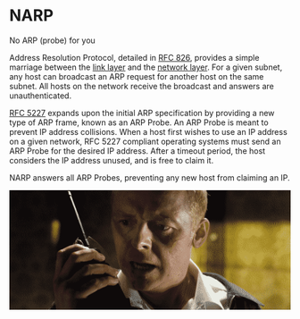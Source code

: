 # NARP
No ARP (probe) for you

Address Resolution Protocol, detailed in [RFC 826](https://tools.ietf.org/html/rfc826), provides a simple marriage between the [link layer](https://en.wikipedia.org/wiki/Data_link_layer) and the [network layer](https://en.wikipedia.org/wiki/Network_layer).  For a given subnet, any host can broadcast an ARP request for another host on the same subnet.  All hosts on the network receive the broadcast and answers are unauthenticated.

[RFC 5227](https://tools.ietf.org/html/rfc5227) expands upon the initial ARP specification by providing a new type of ARP frame, known as an ARP Probe.  An ARP Probe is meant to prevent IP address collisions.  When a host first wishes to use an IP address on a given network, RFC 5227 compliant operating systems must send an ARP Probe for the desired IP address.  After a timeout period, the host considers the IP address unused, and is free to claim it.

NARP answers all ARP Probes, preventing any new host from claiming an IP.

![NARP](narp.gif?raw=true)